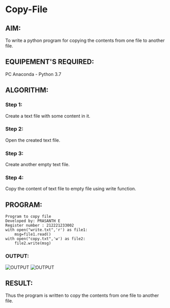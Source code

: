 # Copy-File
## AIM:
To write a python program for copying the contents from one file to another file.
## EQUIPEMENT'S REQUIRED: 
PC
Anaconda - Python 3.7
## ALGORITHM: 
### Step 1:
Create a text file with some content in it.
### Step 2: 
 Open the created text file.
### Step 3: 
Create another empty text file.
### Step 4:  
Copy the content of text file to empty file using write function.

## PROGRAM:
```
Program to copy file
Developed by: PRASANTH E
Register number : 212221233002
with open("write.txt",'r') as file1:
    msg=file1.read()
with open("copy.txt",'w') as file2:
    file2.write(msg)
```
### OUTPUT:

![OUTPUT](<Screenshot 2024-05-13 172508.png>)
![OUTPUT](image.png)


## RESULT:
Thus the program is written to copy the contents from one file to another file.
